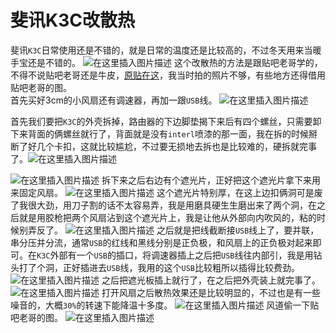 # 斐讯K3C改散热
斐讯`K3C`日常使用还是不错的，就是日常的温度还是比较高的，不过冬天用来当暖手宝还是不错的。
![在这里插入图片描述](https://img-blog.csdnimg.cn/2020112819062162.png?x-oss-process=image/watermark,type_ZmFuZ3poZW5naGVpdGk,shadow_10,text_aHR0cHM6Ly9ibG9nLmNzZG4ubmV0L3FxXzQwNDEzNjcw,size_16,color_FFFFFF,t_70)
这个改散热的方法是跟贴吧老哥学的，不得不说贴吧老哥还是牛皮，[原贴在这](https://tieba.baidu.com/p/6599983651)，我当时拍的照片不够，有些地方还得借用贴吧老哥的图。  
首先买好3cm的小风扇还有调速器，再加一跟`USB`线。
![在这里插入图片描述](https://img-blog.csdnimg.cn/20201128190823593.jpg?x-oss-process=image/watermark,type_ZmFuZ3poZW5naGVpdGk,shadow_10,text_aHR0cHM6Ly9ibG9nLmNzZG4ubmV0L3FxXzQwNDEzNjcw,size_16,color_FFFFFF,t_70)

首先我们要把`K3C`的外壳拆掉，路由器的下边脚垫揭下来后有四个螺丝，只需要卸下来背面的俩螺丝就行了，背面就是没有`interl`喷漆的那一面，我在拆的时候掰断了好几个卡扣，这就比较尴尬，不过要无损地去拆也是比较难的，硬拆就完事了。![在这里插入图片描述](https://img-blog.csdnimg.cn/20201128192747653.jpg?x-oss-process=image/watermark,type_ZmFuZ3poZW5naGVpdGk,shadow_10,text_aHR0cHM6Ly9ibG9nLmNzZG4ubmV0L3FxXzQwNDEzNjcw,size_16,color_FFFFFF,t_70)

![在这里插入图片描述](https://img-blog.csdnimg.cn/20201128192341392.jpg?x-oss-process=image/watermark,type_ZmFuZ3poZW5naGVpdGk,shadow_10,text_aHR0cHM6Ly9ibG9nLmNzZG4ubmV0L3FxXzQwNDEzNjcw,size_16,color_FFFFFF,t_70)
拆下来之后右边有个遮光片，正好把这个遮光片拿下来用来固定风扇。
![在这里插入图片描述](https://img-blog.csdnimg.cn/20201128192426389.jpg?x-oss-process=image/watermark,type_ZmFuZ3poZW5naGVpdGk,shadow_10,text_aHR0cHM6Ly9ibG9nLmNzZG4ubmV0L3FxXzQwNDEzNjcw,size_16,color_FFFFFF,t_70)
这个遮光片特别厚，在这上边扣俩洞可是废了我很大劲，用刀子割的话不太容易弄，我是用磨具硬生生磨出来了两个洞，在之后就是用胶枪把两个风扇沾到这个遮光片上，我是让他从外部向内吹风的，粘的时候别弄反了。
![在这里插入图片描述](https://img-blog.csdnimg.cn/20201128192941431.jpg?x-oss-process=image/watermark,type_ZmFuZ3poZW5naGVpdGk,shadow_10,text_aHR0cHM6Ly9ibG9nLmNzZG4ubmV0L3FxXzQwNDEzNjcw,size_16,color_FFFFFF,t_70)
之后就是把线截断接`USB`线上了，要并联，串分压并分流，通常`USB`的红线和黑线分别是正负极，和风扇上的正负极对起来即可。在`K3C`外部有一个`USB`的插口，将调速器插上之后把`USB`线往内部引，我是用钻头打了个洞，正好插进去`USB`线，我用的这个`USB`比较粗所以插得比较费劲。
![在这里插入图片描述](https://img-blog.csdnimg.cn/20201128193300198.jpg?x-oss-process=image/watermark,type_ZmFuZ3poZW5naGVpdGk,shadow_10,text_aHR0cHM6Ly9ibG9nLmNzZG4ubmV0L3FxXzQwNDEzNjcw,size_16,color_FFFFFF,t_70)
之后把遮光板插上就行了，在之后把外壳装上就完事了。
![在这里插入图片描述](https://img-blog.csdnimg.cn/20201128193356834.jpg?x-oss-process=image/watermark,type_ZmFuZ3poZW5naGVpdGk,shadow_10,text_aHR0cHM6Ly9ibG9nLmNzZG4ubmV0L3FxXzQwNDEzNjcw,size_16,color_FFFFFF,t_70)
打开风扇之后散热效果还是比较明显的，不过也是有一些噪音的，大概`30%`的转速下能降温十多度。
![在这里插入图片描述](https://img-blog.csdnimg.cn/20201128193902642.png?x-oss-process=image/watermark,type_ZmFuZ3poZW5naGVpdGk,shadow_10,text_aHR0cHM6Ly9ibG9nLmNzZG4ubmV0L3FxXzQwNDEzNjcw,size_16,color_FFFFFF,t_70)
风道偷一下贴吧老哥的图。
![在这里插入图片描述](https://img-blog.csdnimg.cn/20201128193956403.png?x-oss-process=image/watermark,type_ZmFuZ3poZW5naGVpdGk,shadow_10,text_aHR0cHM6Ly9ibG9nLmNzZG4ubmV0L3FxXzQwNDEzNjcw,size_16,color_FFFFFF,t_70)

